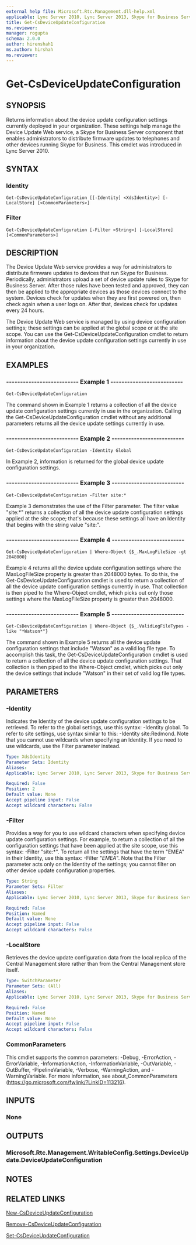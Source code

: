 ```yaml
---
external help file: Microsoft.Rtc.Management.dll-help.xml
applicable: Lync Server 2010, Lync Server 2013, Skype for Business Server 2015, Skype for Business Server 2019
title: Get-CsDeviceUpdateConfiguration
ms.reviewer: 
manager: rogupta
schema: 2.0.0
author: hirenshah1
ms.author: hirshah
ms.reviewer:
---
```


# Get-CsDeviceUpdateConfiguration

## SYNOPSIS
Returns information about the device update configuration settings currently deployed in your organization.
These settings help manage the Device Update Web service, a Skype for Business Server component that enables administrators to distribute firmware updates to telephones and other devices running Skype for Business.
This cmdlet was introduced in Lync Server 2010.


## SYNTAX

### Identity
```
Get-CsDeviceUpdateConfiguration [[-Identity] <XdsIdentity>] [-LocalStore] [<CommonParameters>]
```

### Filter
```
Get-CsDeviceUpdateConfiguration [-Filter <String>] [-LocalStore] [<CommonParameters>]
```

## DESCRIPTION
The Device Update Web service provides a way for administrators to distribute firmware updates to devices that run Skype for Business.
Periodically, administrators upload a set of device update rules to Skype for Business Server.
After those rules have been tested and approved, they can then be applied to the appropriate devices as those devices connect to the system.
Devices check for updates when they are first powered on, then check again when a user logs on.
After that, devices check for updates every 24 hours.

The Device Update Web service is managed by using device configuration settings; these settings can be applied at the global scope or at the site scope.
You can use the Get-CsDeviceUpdateConfiguration cmdlet to return information about the device update configuration settings currently in use in your organization.


## EXAMPLES

### -------------------------- Example 1 --------------------------
```
Get-CsDeviceUpdateConfiguration
```

The command shown in Example 1 returns a collection of all the device update configuration settings currently in use in the organization.
Calling the Get-CsDeviceUpdateConfiguration cmdlet without any additional parameters returns all the device update settings currently in use.

### -------------------------- Example 2 --------------------------
```
Get-CsDeviceUpdateConfiguration -Identity Global
```

In Example 2, information is returned for the global device update configuration settings.

### -------------------------- Example 3 --------------------------
```
Get-CsDeviceUpdateConfiguration -Filter site:*
```

Example 3 demonstrates the use of the Filter parameter.
The filter value "site:*" returns a collection of all the device update configuration settings applied at the site scope; that's because these settings all have an Identity that begins with the string value "site:".

### -------------------------- Example 4 --------------------------
```
Get-CsDeviceUpdateConfiguration | Where-Object {$_.MaxLogFileSize -gt 2048000}
```

Example 4 returns all the device update configuration settings where the MaxLogFileSize property is greater than 2048000 bytes.
To do this, the Get-CsDeviceUpdateConfiguration cmdlet is used to return a collection of all the device update configuration settings currently in use.
That collection is then piped to the Where-Object cmdlet, which picks out only those settings where the MaxLogFileSize property is greater than 2048000.

### -------------------------- Example 5 --------------------------
```
Get-CsDeviceUpdateConfiguration | Where-Object {$_.ValidLogFileTypes -like "*Watson*"}
```

The command shown in Example 5 returns all the device update configuration settings that include "Watson" as a valid log file type.
To accomplish this task, the Get-CsDeviceUpdateConfiguration cmdlet is used to return a collection of all the device update configuration settings.
That collection is then piped to the Where-Object cmdlet, which picks out only the device settings that include "Watson" in their set of valid log file types.


## PARAMETERS

### -Identity
Indicates the Identity of the device update configuration settings to be retrieved.
To refer to the global settings, use this syntax: -Identity global.
To refer to site settings, use syntax similar to this: -Identity site:Redmond.
Note that you cannot use wildcards when specifying an Identity.
If you need to use wildcards, use the Filter parameter instead.

```yaml
Type: XdsIdentity
Parameter Sets: Identity
Aliases: 
Applicable: Lync Server 2010, Lync Server 2013, Skype for Business Server 2015, Skype for Business Server 2019

Required: False
Position: 2
Default value: None
Accept pipeline input: False
Accept wildcard characters: False
```

### -Filter
Provides a way for you to use wildcard characters when specifying device update configuration settings.
For example, to return a collection of all the configuration settings that have been applied at the site scope, use this syntax: -Filter "site:*".
To return all the settings that have the term "EMEA" in their Identity, use this syntax: -Filter "*EMEA*".
Note that the Filter parameter acts only on the Identity of the settings; you cannot filter on other device update configuration properties.

```yaml
Type: String
Parameter Sets: Filter
Aliases: 
Applicable: Lync Server 2010, Lync Server 2013, Skype for Business Server 2015, Skype for Business Server 2019

Required: False
Position: Named
Default value: None
Accept pipeline input: False
Accept wildcard characters: False
```

### -LocalStore
Retrieves the device update configuration data from the local replica of the Central Management store rather than from the Central Management store itself.

```yaml
Type: SwitchParameter
Parameter Sets: (All)
Aliases: 
Applicable: Lync Server 2010, Lync Server 2013, Skype for Business Server 2015, Skype for Business Server 2019

Required: False
Position: Named
Default value: None
Accept pipeline input: False
Accept wildcard characters: False
```

### CommonParameters
This cmdlet supports the common parameters: -Debug, -ErrorAction, -ErrorVariable, -InformationAction, -InformationVariable, -OutVariable, -OutBuffer, -PipelineVariable, -Verbose, -WarningAction, and -WarningVariable. For more information, see about_CommonParameters (https://go.microsoft.com/fwlink/?LinkID=113216).


## INPUTS

### None


## OUTPUTS

### Microsoft.Rtc.Management.WritableConfig.Settings.DeviceUpdate.DeviceUpdateConfiguration


## NOTES


## RELATED LINKS

[New-CsDeviceUpdateConfiguration](New-CsDeviceUpdateConfiguration.md)

[Remove-CsDeviceUpdateConfiguration](Remove-CsDeviceUpdateConfiguration.md)

[Set-CsDeviceUpdateConfiguration](Set-CsDeviceUpdateConfiguration.md)

